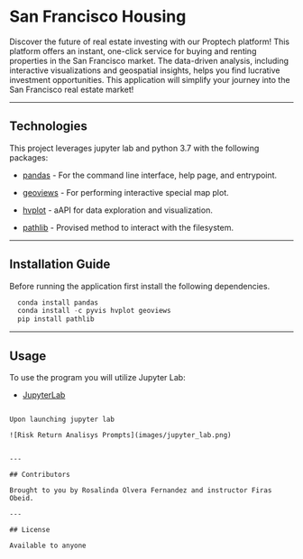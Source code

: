 # San Francisco Housing

Discover the future of real estate investing with our Proptech platform! This platform offers an instant, one-click service for buying and renting properties in the San Francisco market. The data-driven analysis, including interactive visualizations and geospatial insights, helps you find lucrative investment opportunities. This application will simplify your journey into the San Francisco real estate market!


---

## Technologies

This project leverages jupyter lab and python 3.7 with the following packages:

* [pandas](https://github.com/google/python-fire) - For the command line interface, help page, and entrypoint.

* [geoviews](https://geoviews.org/) - For performing interactive special map plot.

* [hvplot](https://hvplot.holoviz.org/) - aAPI for data exploration and visualization.

* [pathlib](https://docs.python.org/3/library/pathlib.html) - Provised method to interact with the filesystem.



---

## Installation Guide

Before running the application first install the following dependencies.

```python
  conda install pandas
  conda install -c pyvis hvplot geoviews
  pip install pathlib
```

---

## Usage

To use the  program you will utilize Jupyter Lab:


* [JupyterLab](https://jupyter.org/) 


```

Upon launching jupyter lab

![Risk Return Analisys Prompts](images/jupyter_lab.png)


---

## Contributors

Brought to you by Rosalinda Olvera Fernandez and instructor Firas Obeid.

---

## License

Available to anyone 
